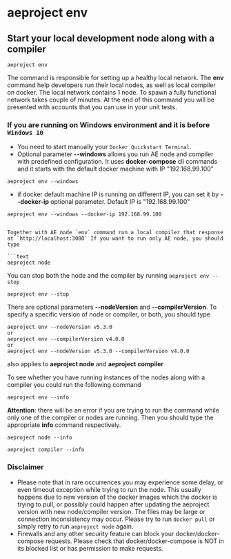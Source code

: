 # aeproject env

## Start your local development node along with a compiler

```text
aeproject env
```

The command is responsible for setting up a healthy local network. The **env** command help developers run their local nodes, as well as local compiler on docker. The local network contains 1 node. To spawn a fully functional network takes couple of minutes. At the end of this command you will be presented with accounts that you can use in your unit tests.


### If you are running on Windows environment and it is before `Windows 10` 
* You need to start manually your `Docker Quickstart Terminal`. 
* Optional parameter **\-\-windows** allows you run AE node and compiler with predefined configuration. It uses **docker-compose** cli commands and it starts with the default docker machine with IP "192.168.99.100"

```text
aeproject env --windows
```
* if docker default machine IP is running on different IP, you can set it by **\-\-docker-ip** optional parameter. Default IP is "192.168.99.100"
```text
aeproject env --windows --docker-ip 192.168.99.100


Together with AE node `env` command run a local compiler that response at `http://localhost:3080` If you want to run only AE node, you should type 

```text
aeproject node
```

You can stop both the node and the compiler by running `aeproject env --stop`
```text
aeproject env --stop
```

There are optional parameters **--nodeVersion** and **--compilerVersion**. To specify a specific version of node or compiler, or both, you should type
```text
aeproject env --nodeVersion v5.3.0
or
aeproject env --compilerVersion v4.0.0
or
aeproject env --nodeVersion v5.3.0 --compilerVersion v4.0.0
```
also applies to **aeproject node** and **aeproject compiler**


To see whether you have running instances of the nodes along with a compiler you could run the following command
```text
aeproject env --info
```

**Attention**: there will be an error if you are trying to run the command while only one of the compiler or nodes are running. Then you should type the appropriate **info** command respectively.

```text
aeproject node --info
```

```text
aeproject compiler --info
```

### Disclaimer
- Please note that in rare occurrences you may experience some delay, or even timeout exception while trying to run the node. This usually happens due to new version of the docker images which the docker is trying to pull, or possibly could happen after updating the aeproject version with new node/compiler version. The files may be large or connection inconsistency may occur. Please try to run ``` docker pull ``` or simply retry to run ```aeproject node``` again.
- Firewalls and any other security feature can block your docker/docker-compose requests. Please check that docker/docker-compose is NOT in its blocked list or has permission to make requests.